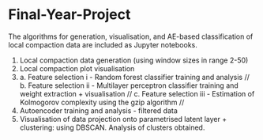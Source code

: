 # Final-Year-Project
The algorithms for generation, visualisation, and AE-based classification of local compaction data are included as Jupyter notebooks.

1. Local compaction data generation (using window sizes in range 2-50)
2. Local compaction plot visualisation
3. a. Feature selection i - Random forest classifier training and analysis //
b. Feature selection ii - Multilayer perceptron classifier training and weight extraction + visualisation //
c. Feature selection iii - Estimation of Kolmogorov complexity using the gzip algorithm //
4. Autoencoder training and analysis - filtered data
5. Visualisation of data projection onto parametrised latent layer + clustering: using DBSCAN. Analysis of clusters obtained.
